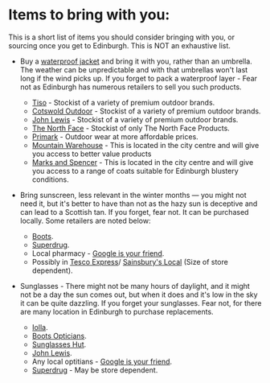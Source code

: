 # Items to bring with you:

This is a short list of items you should consider bringing with you, or sourcing once you get to Edinburgh. This is NOT an exhaustive list. 

* Buy a [waterproof jacket](http://bit.ly/3Wc9GHE) and bring it with you, rather than an umbrella. The weather can be unpredictable and with that umbrellas won't last long if the wind picks up. If you forget to pack a waterproof layer - Fear not as Edinburgh has numerous retailers to sell you such products. 
  * [Tiso](https://www.tiso.com/shops) - Stockist of a variety of premium outdoor brands. 
  * [Cotswold Outdoor](https://www.cotswoldoutdoor.com/stores/edinburgh.html) - Stockist of a variety of premium outdoor brands. 
  * [John Lewis](https://www.johnlewis.com/our-shops) - Stockist of a variety of premium outdoor brands. 
  * [The North Face](https://www.thenorthface.co.uk/en-gb/store-locator) - Stockist of only The North Face Products. 
  * [Primark](https://www.primark.com/en-gb/stores) - Outdoor wear at more affordable prices.
  * [Mountain Warehouse](https://www.mountainwarehouse.com/stores/edinburgh---princes-street/) - This is located in the city centre and will give you access to better value products
  * [Marks and Spencer](https://www.marksandspencer.com/) - This is located in the city centre and will give you access to a range of coats suitable for Edinburgh blustery conditions. 
  
  
* Bring sunscreen, less relevant in the winter months — you might not need it, but it's better to have than not as the hazy sun is deceptive and can lead to a Scottish tan. If you forget, fear not. It can be purchased locally. Some retailers are noted below:

  * [Boots](https://www.boots.com/StoreLookupView).
  * [Superdrug](https://www.superdrug.com/store-finder).
  * Local pharmacy - [Google is your friend](https://maps.google.co.uk/). 
  * Possibly in [Tesco Express](https://www.tesco.com/store-locator/)/ [Sainsbury's Local](https://stores.sainsburys.co.uk/) (Size of store dependent). 
  
* Sunglasses - There might not be many hours of daylight, and it might not be a day the sun comes out, but when it does and it's low in the sky it can be quite dazzling. If you forget your sunglasses. Fear not, for there are many location in Edinburgh to purchase replacements.

  * [Iolla](https://iolla.com/showrooms).
  * [Boots Opticians](https://www.boots.com/StoreLookupView?catalogId=28501&storeId=11352&langId=-1).
  * [Sunglasses Hut](https://www.sunglasshut.com/uk/sunglasses/store-locations).
  * [John Lewis](https://www.johnlewis.com/our-shops).
  * Any local optitians - [Google is your friend](https://maps.google.co.uk/). 
  * [Superdrug](https://www.superdrug.com/store-finder) - May be store dependent. 